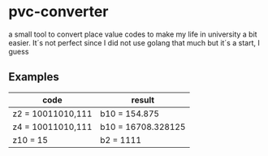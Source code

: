 # pvc-converter

a small tool to convert place value codes to make my life in university a bit easier. It´s not perfect since I did not use golang that much but it´s a start, I guess

## Examples
| code              | result             |
|-------------------|--------------------|
| z2 = 10011010,111 | b10 = 154.875      |
| z4 = 10011010,111 | b10 = 16708.328125 |
| z10 = 15          | b2 = 1111          |